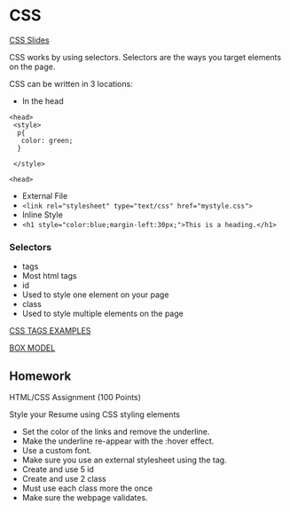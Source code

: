 # CSS

 

[CSS Slides](https://github.com/zevenrodriguez/CIM111/blob/master/slides/CSS.pdf)

 

CSS works by using selectors. Selectors are the ways you target elements on the page.

CSS can be written in 3 locations:

* In the head
```
<head>
 <style>
  p{
   color: green;
  }

 </style>

<head>
```
* External File
 * ```<link rel="stylesheet" type="text/css" href="mystyle.css">```
* Inline Style
 * ```<h1 style="color:blue;margin-left:30px;">This is a heading.</h1>```

### Selectors
* tags
 * Most html tags
* id
 * Used to style one element on your page
* class
 * Used to style multiple elements on the page

[CSS TAGS EXAMPLES](https://github.com/zevenrodriguez/CIM111/blob/master/week5/examples/cssIntro.html)

[BOX MODEL](https://github.com/zevenrodriguez/CIM111/blob/master/week5/examples/boxmodel.html)

## Homework

HTML/CSS Assignment (100 Points)

Style your Resume using CSS styling elements
* Set the color of the links and remove the underline.
* Make the underline re-appear with the :hover effect.
* Use a custom font.
* Make sure you use an external stylesheet using the <link> tag.
* Create and use 5 id
* Create and use 2 class
 * Must use each class more the once
* Make sure the webpage validates.






